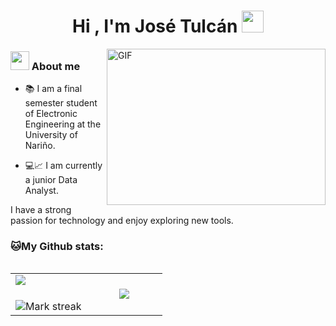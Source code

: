 <h1 align="center"><b>Hi , I'm José Tulcán </b><img src="https://media.giphy.com/media/hvRJCLFzcasrR4ia7z/giphy.gif" width="35"></h1>

<!--IMAGEN -->
<a target="_blank" align="rigth">
  <img align="right" top="500" height="250" width="350" alt="GIF" src="https://media.giphy.com/media/SWoSkN6DxTszqIKEqv/giphy.gif">
</a>

<!--SOBRE MI-->

 ### <picture><img src = "https://github.com/7oSkaaa/7oSkaaa/blob/main/Images/about_me.gif?raw=true" width = 30px ></picture>  About me
- 📚 I am a final semester student of Electronic Engineering at the University of Nariño.

- 💻📈 I am currently a junior Data Analyst. 

 I have a strong passion for technology and enjoy exploring new tools.


<!--
[![Top Langs](https://github-readme-stats.vercel.app/api/top-langs/?username=JoseTulcan&layout=compact&text_color=daf7dc&bg_color=151515)](https://github.com/JoseTulcan/github-readme-stats)

![Apoorv's github stats](https://github-readme-stats.vercel.app/api?username=JoseTulcan&show_icons=true&title_color=ffc857&icon_color=8ac926&text_color=daf7dc&bg_color=151515&hide=["stars"])
-->
### 🐱My Github stats:
<table align="left">
<tr border="none">
<td width="50%" align="center">
  <img  align="left"  src="https://github-readme-stats.vercel.app/api?username=JoseTulcan&show_icons=true&title_color=ffc857&icon_color=8ac926&text_color=daf7dc&bg_color=151515&hide=["stars"]" />
  <br></br>
  <img  title="🔥 Get streak stats for your profile at git.io/streak-stats" alt="Mark streak" src="https://github-readme-streak-stats.herokuapp.com/?user=JoseTulcan&theme=dark&hide_border=false" /> 
</td>
<td width="50%" align="center">

  <img  align="center"  src="https://github-readme-stats.anuraghazra1.vercel.app/api/top-langs/?username=JoseTulcan&theme=dark&hide_border=false&no-bg=true&no-frame=true&langs_count=7&show_icons=true&title_color=ffc857&icon_color=8ac926&text_color=daf7dc&bg_color=151515"/>

  </td>
</tr>
</table>



